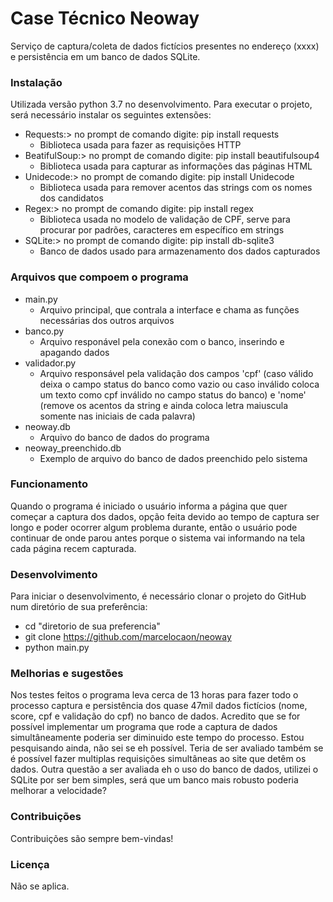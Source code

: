 # Case Técnico Neoway
Serviço de captura/coleta de dados fictícios presentes no endereço (xxxx) e persistência em um banco de dados SQLite.

### Instalação
Utilizada versão python 3.7 no desenvolvimento. Para executar o projeto, será necessário instalar os seguintes extensões:

* Requests:> no prompt de comando digite: pip install requests
  - Biblioteca usada para fazer as requisições HTTP
* BeatifulSoup:> no prompt de comando digite: pip install beautifulsoup4
  - Biblioteca usada para capturar as informações das páginas HTML
* Unidecode:> no prompt de comando digite: pip install Unidecode
  - Biblioteca usada para remover acentos das strings com os nomes dos candidatos
* Regex:> no prompt de comando digite: pip install regex
  - Biblioteca usada no modelo de validação de CPF, serve para procurar por padrões, caracteres em específico em strings
* SQLite:> no prompt de comando digite: pip install db-sqlite3
  - Banco de dados usado para armazenamento dos dados capturados

### Arquivos que compoem o programa
* main.py
  - Arquivo principal, que contrala a interface e chama as funções necessárias dos outros arquivos
* banco.py
  - Arquivo responável pela conexão com o banco, inserindo e apagando dados
* validador.py
  - Arquivo responsável pela validação dos campos 'cpf' (caso válido deixa o campo status do banco como vazio ou caso inválido coloca um texto como cpf inválido no campo status do banco) e 'nome' (remove os acentos da string e ainda coloca letra maiuscula somente nas iniciais de cada palavra)
* neoway.db
  - Arquivo do banco de dados do programa
* neoway_preenchido.db
  - Exemplo de arquivo do banco de dados preenchido pelo sistema

### Funcionamento
Quando o programa é iniciado o usuário informa a página que quer começar a captura dos dados, opção feita devido ao tempo de captura ser longo e poder ocorrer algum problema durante, então o usuário pode continuar de onde parou antes porque o sistema vai informando na tela cada página recem capturada.

### Desenvolvimento
Para iniciar o desenvolvimento, é necessário clonar o projeto do GitHub num diretório de sua preferência:

- cd "diretorio de sua preferencia"
- git clone https://github.com/marcelocaon/neoway
- python main.py

### Melhorias e sugestões
Nos testes feitos o programa leva cerca de 13 horas para fazer todo o processo captura e persistência dos quase 47mil dados fictícios (nome, score, cpf e validação do cpf) no banco de dados. Acredito que se for possível implementar um programa que rode a captura de dados simultâneamente poderia ser diminuido este tempo do processo. Estou pesquisando ainda, não sei se eh possível. Teria de ser avaliado também se é possível fazer multiplas requisições simultâneas ao site que detêm os dados. Outra questão a ser avaliada eh o uso do banco de dados, utilizei o SQLite por ser bem simples, será que um banco mais robusto poderia melhorar a velocidade?

### Contribuições
Contribuições são sempre bem-vindas!

### Licença
Não se aplica.


